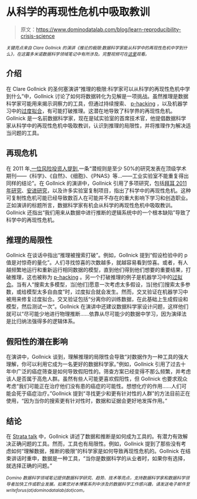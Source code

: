 # 从科学的再现性危机中吸取教训

> 原文：<https://www.dominodatalab.com/blog/learn-reproducibility-crisis-science>

*<small>关键亮点来自 Clare Gollnick 的演讲《推论的极限:数据科学家能从科学中的再现性危机中学到什么》，在这篇多米诺数据科学领域笔记中有所涉及。完整视频可在[这里](https://www.youtube.com/watch?v=bvU-q61mWsY&t=560s)观看。</small>*

## 介绍

在 Clare Gollnick 的圣何塞演讲“推理的极限:科学家可以从科学的再现性危机中学到什么”中，Gollnick 讨论了如何将数据转化为见解是一项挑战。虽然推理是数据科学家可能用来揭示洞察力的工具，但通过持续搜索、 [p-hacking](http://journals.plos.org/plosbiology/article?id=10.1371/journal.pbio.1002106) ，以及机器学习中的[过度拟合](https://www.youtube.com/watch?v=u73PU6Qwl1I)，有可能打破推理。这潜在地导致了科学界的再现性危机。Gollnick 是一名前数据科学家，现在是铽实验室的首席技术官，他提倡数据科学家从科学中的再现性危机中吸取教训，认识到推理的局限性，并将推理作为解决适当问题的工具。

## 再现危机

在 2011 年[,一位风险投资人提到](https://lifescivc.com/2011/03/academic-bias-biotech-failures/),一条“潜规则是至少 50%的研究发表在顶级学术期刊——《科学》、《自然》、《细胞》、《PNAS》等...——工业实验室不能重复得出同样的结论”。在 Gollnick 的演讲中，Gollnick 引用了多项研究，包括[拜耳 2011 年研究](https://www.nature.com/articles/nrd3439-c1)、[安进研究](http://sitn.hms.harvard.edu/flash/2013/house-of-cards-is-something-wrong-with-the-state-of-science/)，以及许多实验室复制项目，指出了科学中的再现性危机。这种可复制性危机可能已经导致数百人在可能并不存在的重大影响下学习和创造职业。正如演讲的标题所言，数据科学家有机会从科学的再现性危机中吸取教训。Gollnick 还指出“我们用来从数据中进行推断的逻辑系统中的一个根本缺陷”导致了科学中的再现性危机。

## 推理的局限性

Gollnick 在谈话中指出“推理被搜索打破”。例如，Gollnick 提到“假设检验中的 p 值是对惊奇的量化”。人们寻找惊喜的次数越多，就越容易看到惊喜。或者，有人越频繁地运行和重新运行相同数据的模型，直到他们得到他们想要的重要结果，打破推理，这也被称为 [p-hacking](http://journals.plos.org/plosbiology/article?id=10.1371/journal.pbio.1002106) 。另一个打破推理的例子是机器学习中的[过拟合](https://www.youtube.com/watch?v=u73PU6Qwl1I)。当有人“搜索太多模型，当[他们]愿意一次考虑太多假设，当[他们]搜索太多参数，或给模型太多自由度”时，过度拟合就会发生。然而，交叉验证在机器学习中被用来修复过度拟合。交叉验证包括“分离你的训练数据，在此基础上生成假设和模型，然后测试一次”。Gollnick 在演讲中还建议数据科学家设计问题，这样他们就可以“尽可能少地进行物理推断……依靠从尽可能少的数据中学习，因为演绎法是比归纳法强得多的逻辑体系。

## 假阳性的潜在影响

在演讲中，Gollnick 谈到，理解推理的局限性会导致“对数据作为一种工具的强大理解，你可以利用它成为一名更好的数据科学家。”例如，Gollnick 引用了过去十年中广泛的癌症筛查是如何导致假阳性的。筛查方案已经变得不那么频繁，并考虑该人是否属于高危人群。虽然有些人可能更喜欢假阳性，但 Gollnick 也要求观众考虑“我们可能正在治疗他们没有患的癌症的可能性。想想化疗的作用……人们可能会死于癌症治疗。”Gollnick 提到“寻找更少和更有针对性的人群”的方法目前正在使用，“因为当你的搜索更有针对性时，数据和证据会更好地发挥作用。”

## 结论

在 [Strata talk](https://www.youtube.com/watch?v=bvU-q61mWsY&t=560s) 中，Gollnick 讲述了数据和推断是如何成为工具的。有潜力有效解决正确问题的工具。然而，工具也有局限性。例如，Gollnick 提到了那些没有考虑如何“理解数据，推断的极限”的科学家是如何导致再现性危机的。Gollnick 在结束讲话时重申，数据是一种工具，“当你是数据科学的从业者时，如果你有选择，就选择正确的问题。”

*<sup>Domino 数据科学领域笔记提供数据科学研究、趋势、技术等亮点，支持数据科学家和数据科学领导者加快工作或职业发展。如果您对本博客系列中涉及的数据科学工作感兴趣，请发送电子邮件至 writeforus(at)dominodatalab(dot)com。</sup>*